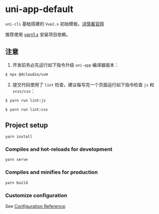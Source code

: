 # uni-app-default

`uni-cli` 基础搭建的 `Vue2.x` 初始模板。[详情看官网](https://uniapp.dcloud.io/quickstart-cli.html#%E7%8E%AF%E5%A2%83%E5%AE%89%E8%A3%85)

推荐使用 [yarn1.x](https://www.yarnpkg.cn/) 安装项目依赖。

## 注意

1. 开发前务必先运行如下指令升级 `uni-app` 编译器版本：
```sh
$ npx @dcloudio/uvm
```

2. 提交代码使用了 `lint` 检查，建议每写完一个页面运行如下指令检查 `js` 和 `scss/css`：
```sh
$ yarn run lint:js
```
```sh
$ yarn run lint:css
```

## Project setup
```
yarn install
```

### Compiles and hot-reloads for development
```
yarn serve
```

### Compiles and minifies for production
```
yarn build
```

### Customize configuration
See [Configuration Reference](https://cli.vuejs.org/config/).
